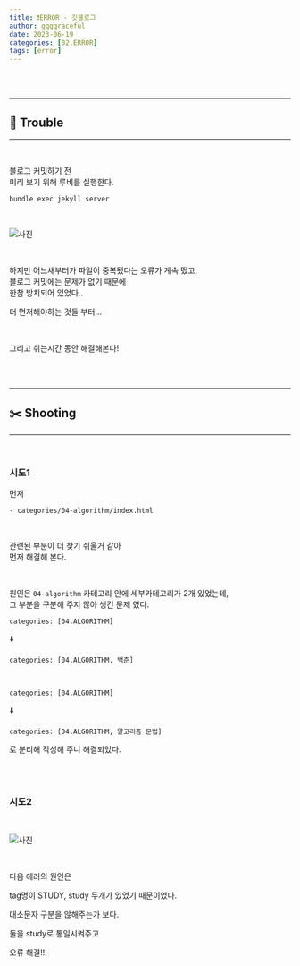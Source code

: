 ```yaml
---
title: ❗ERROR - 깃블로그 
author: ggggraceful
date: 2023-06-19
categories: [02.ERROR]
tags: [error]
---
```


<br/>
<br/>

---

## 🧶 Trouble

---


<br/>

블로그 커밋하기 전  
미리 보기 위해 루비를 실행한다.

```
bundle exec jekyll server
```

<br/>

![사진](https://github.com/ggggraceful/response/assets/109974940/9954b132-2119-4cab-93fc-c33e08d011df)

<br/>

하지만 어느새부터가 파일이 중복됐다는 오류가 계속 떴고,  
블로그 커밋에는 문제가 없기 때문에  
한참 방치되어 있었다..  

더 먼저해야하는 것들 부터...  

<br/>

그리고 쉬는시간 동안 해결해본다!  

<br/>
<br/>

---

## ✂️ Shooting

---

<br/>

### 시도1

먼저  

```
- categories/04-algorithm/index.html
```

<br/>

관련된 부분이 더 찾기 쉬울거 같아  
먼저 해결해 본다.

<br/>

원인은 `04-algorithm` 카테고리 안에 세부카테고리가 2개 있었는데,  
그 부분을 구분해 주지 않아 생긴 문제 였다.  

```
categories: [04.ALGORITHM]
```
⬇️

```
categories: [04.ALGORITHM, 백준]
```

<br/>

```
categories: [04.ALGORITHM]
```
⬇️

```
categories: [04.ALGORITHM, 알고리즘 문법]
```

로 분리해 작성해 주니 해결되었다.

<br/>
<br/>

### 시도2

<br/>

![사진](https://github.com/ggggraceful/response/assets/109974940/061389a3-bd39-4272-b56a-5aea717ff267)

<br/>

다음 에러의 원인은

tag명이 STUDY, study 두개가 있었기 때문이었다.

대소문자 구분을 않해주는가 보다.

둘을 study로 통일시켜주고 

오류 해결!!!

<br/>


